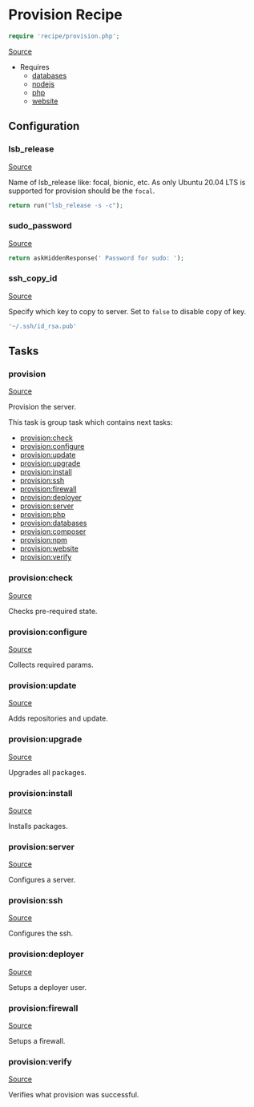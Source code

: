 <!-- DO NOT EDIT THIS FILE! -->
<!-- Instead edit recipe/provision.php -->
<!-- Then run bin/docgen -->

# Provision Recipe

```php
require 'recipe/provision.php';
```

[Source](/recipe/provision.php)

* Requires
  * [databases](/docs/recipe/provision/databases.md)
  * [nodejs](/docs/recipe/provision/nodejs.md)
  * [php](/docs/recipe/provision/php.md)
  * [website](/docs/recipe/provision/website.md)

## Configuration
### lsb_release
[Source](https://github.com/deployphp/deployer/blob/master/recipe/provision.php#L16)

Name of lsb_release like: focal, bionic, etc.
As only Ubuntu 20.04 LTS is supported for provision should be the `focal`.

```php title="Default value"
return run("lsb_release -s -c");
```


### sudo_password
[Source](https://github.com/deployphp/deployer/blob/master/recipe/provision.php#L228)



```php title="Default value"
return askHiddenResponse(' Password for sudo: ');
```


### ssh_copy_id
[Source](https://github.com/deployphp/deployer/blob/master/recipe/provision.php#L234)

Specify which key to copy to server.
Set to `false` to disable copy of key.

```php title="Default value"
'~/.ssh/id_rsa.pub'
```



## Tasks

### provision
[Source](https://github.com/deployphp/deployer/blob/master/recipe/provision.php#L21)

Provision the server.




This task is group task which contains next tasks:
* [provision:check](/docs/recipe/provision.md#provisioncheck)
* [provision:configure](/docs/recipe/provision.md#provisionconfigure)
* [provision:update](/docs/recipe/provision.md#provisionupdate)
* [provision:upgrade](/docs/recipe/provision.md#provisionupgrade)
* [provision:install](/docs/recipe/provision.md#provisioninstall)
* [provision:ssh](/docs/recipe/provision.md#provisionssh)
* [provision:firewall](/docs/recipe/provision.md#provisionfirewall)
* [provision:deployer](/docs/recipe/provision.md#provisiondeployer)
* [provision:server](/docs/recipe/provision.md#provisionserver)
* [provision:php](/docs/recipe/provision/php.md#provisionphp)
* [provision:databases](/docs/recipe/provision/databases.md#provisiondatabases)
* [provision:composer](/docs/recipe/provision/php.md#provisioncomposer)
* [provision:npm](/docs/recipe/provision/nodejs.md#provisionnpm)
* [provision:website](/docs/recipe/provision/website.md#provisionwebsite)
* [provision:verify](/docs/recipe/provision.md#provisionverify)


### provision:check
[Source](https://github.com/deployphp/deployer/blob/master/recipe/provision.php#L40)

Checks pre-required state.




### provision:configure
[Source](https://github.com/deployphp/deployer/blob/master/recipe/provision.php#L63)

Collects required params.




### provision:update
[Source](https://github.com/deployphp/deployer/blob/master/recipe/provision.php#L94)

Adds repositories and update.




### provision:upgrade
[Source](https://github.com/deployphp/deployer/blob/master/recipe/provision.php#L116)

Upgrades all packages.




### provision:install
[Source](https://github.com/deployphp/deployer/blob/master/recipe/provision.php#L123)

Installs packages.




### provision:server
[Source](https://github.com/deployphp/deployer/blob/master/recipe/provision.php#L157)

Configures a server.




### provision:ssh
[Source](https://github.com/deployphp/deployer/blob/master/recipe/provision.php#L218)

Configures the ssh.




### provision:deployer
[Source](https://github.com/deployphp/deployer/blob/master/recipe/provision.php#L237)

Setups a deployer user.




### provision:firewall
[Source](https://github.com/deployphp/deployer/blob/master/recipe/provision.php#L284)

Setups a firewall.




### provision:verify
[Source](https://github.com/deployphp/deployer/blob/master/recipe/provision.php#L292)

Verifies what provision was successful.




